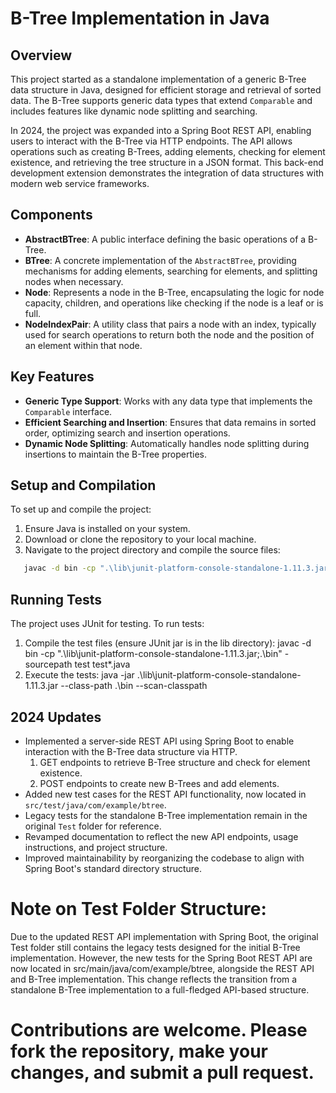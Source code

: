 # B-Tree Implementation in Java

## Overview
This project started as a standalone implementation of a generic B-Tree data structure in Java, designed for efficient storage and retrieval of sorted data. The B-Tree supports generic data types that extend `Comparable` and includes features like dynamic node splitting and searching.

In 2024, the project was expanded into a Spring Boot REST API, enabling users to interact with the B-Tree via HTTP endpoints. The API allows operations such as creating B-Trees, adding elements, checking for element existence, and retrieving the tree structure in a JSON format. This back-end development extension demonstrates the integration of data structures with modern web service frameworks.

## Components
- **AbstractBTree**: A public interface defining the basic operations of a B-Tree.
- **BTree**: A concrete implementation of the `AbstractBTree`, providing mechanisms for adding elements, searching for elements, and splitting nodes when necessary.
- **Node**: Represents a node in the B-Tree, encapsulating the logic for node capacity, children, and operations like checking if the node is a leaf or is full.
- **NodeIndexPair**: A utility class that pairs a node with an index, typically used for search operations to return both the node and the position of an element within that node.

## Key Features
- **Generic Type Support**: Works with any data type that implements the `Comparable` interface.
- **Efficient Searching and Insertion**: Ensures that data remains in sorted order, optimizing search and insertion operations.
- **Dynamic Node Splitting**: Automatically handles node splitting during insertions to maintain the B-Tree properties.

## Setup and Compilation
To set up and compile the project:

1. Ensure Java is installed on your system.
2. Download or clone the repository to your local machine.
3. Navigate to the project directory and compile the source files:
```bash
   javac -d bin -cp ".\lib\junit-platform-console-standalone-1.11.3.jar" -sourcepath src src\*.java
```

## Running Tests
The project uses JUnit for testing. To run tests:

1. Compile the test files (ensure JUnit jar is in the lib directory):
    javac -d bin -cp ".\lib\junit-platform-console-standalone-1.11.3.jar;.\bin" -sourcepath test test\*.java
2. Execute the tests:
    java -jar .\lib\junit-platform-console-standalone-1.11.3.jar --class-path .\bin --scan-classpath

## 2024 Updates
- Implemented a server-side REST API using Spring Boot to enable interaction with the B-Tree data structure via HTTP.
    1. GET endpoints to retrieve B-Tree structure and check for element existence.
    2. POST endpoints to create new B-Trees and add elements.
- Added new test cases for the REST API functionality, now located in `src/test/java/com/example/btree`.
- Legacy tests for the standalone B-Tree implementation remain in the original `Test` folder for reference.
- Revamped documentation to reflect the new API endpoints, usage instructions, and project structure.
- Improved maintainability by reorganizing the codebase to align with Spring Boot's standard directory structure.

# Note on Test Folder Structure:
Due to the updated REST API implementation with Spring Boot, the original Test folder still contains the legacy tests designed for the initial B-Tree implementation. However, the new tests for the Spring Boot REST API are now located in src/main/java/com/example/btree, alongside the REST API and B-Tree implementation. This change reflects the transition from a standalone B-Tree implementation to a full-fledged API-based structure.

# Contributions are welcome. Please fork the repository, make your changes, and submit a pull request.